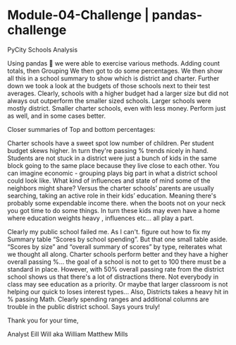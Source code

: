 # Module-04-Challenge | pandas-challenge


  PyCity Schools Analysis

  Using pandas :panda_face: we were able to exercise various methods. 
Adding count totals, then Grouping We then got to do some percentages. We then show all this in a school summary to show which is district and charter. 
Further down we took a look at the budgets of those schools next to their test averages. Clearly, schools with a higher budget had a larger size but did not always out outperform the smaller sized schools. Larger schools were mostly district. Smaller charter schools, even with less money. Perform just as well, and in some cases better.


  Closer summaries of Top and bottom percentages: 

  Charter schools have a sweet spot low number of children. Per student budget skews higher. In turn they're passing % trends nicely in hand. Students are not stuck in a district were just a bunch of kids in the same block going to the same place because they live close to each other. You can imagine economic - grouping plays big part in what a district school could look like. What kind of influences and state of mind some of the neighbors might share? Versus the charter schools’ parents are usually searching, taking an active role in their kids’ education. Meaning there's probably some expendable income there. when the boots not on your neck you got time to do some things. In turn these kids may even have a home where education weights heavy , influences etc... all play a part. 
  
Clearly my public school failed me. As I can't. figure out how to fix my Summary table “Scores by school spending”. But that one small table aside. “Scores by size” and “overall summary of scores” by type, reiterates what we thought all along. Charter schools perform better and they have a higher overall passing %... the goal of a school is not to get to 100 there must be a standard in place. However, with 50% overall passing rate from the district school shows us that there's a lot of distractions there. Not everybody in class may see education as a priority. Or maybe that larger classroom is not helping our quick to loses interest types… Also, Districts takes a heavy hit in % passing Math. Clearly spending ranges and additional columns are trouble in the public district school.  Says yours truly! 

Thank you for your time,


Analyst Eill Will 
aka William Matthew Mills
